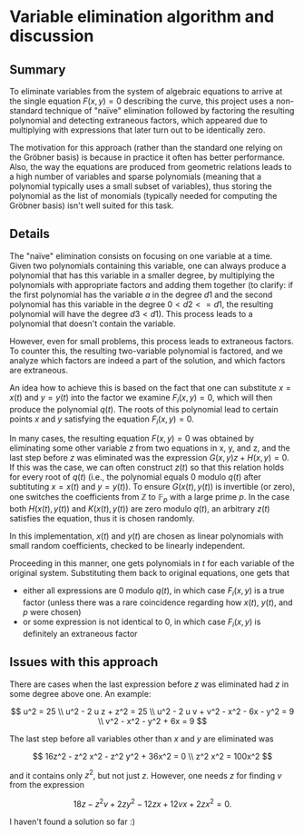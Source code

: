 # Variable elimination algorithm and discussion

## Summary

To eliminate variables from the system of algebraic equations to arrive at the single equation $F(x, y) = 0$ describing the curve, this project uses a non-standard technique of "naïve" elimination followed by factoring the resulting polynomial and detecting extraneous factors, which appeared due to multiplying with expressions that later turn out to be identically zero.

The motivation for this approach (rather than the standard one relying on the Gröbner basis) is because in practice it often has better performance. Also, the way the equations are produced from geometric relations leads to a high number of variables and sparse polynomials (meaning that a polynomial typically uses a small subset of variables), thus storing the polynomial as the list of monomials (typically needed for computing the Gröbner basis) isn't well suited for this task.

## Details

The "naïve" elimination consists on focusing on one variable at a time. Given two polynomials containing this variable, one can always produce a polynomial that has this variable in a smaller degree, by multiplying the polynomials with appropriate factors and adding them together (to clarify: if the first polynomial has the variable $a$ in the degree $d1$ and the second polynomial has this variable in the degree $0 < d2 <= d1$, the resulting polynomial will have the degree $d3 < d1$). This process leads to a polynomial that doesn't contain the variable.

However, even for small problems, this process leads to extraneous factors. To counter this, the resulting two-variable polynomial is factored, and we analyze which factors are indeed a part of the solution, and which factors are extraneous.

An idea how to achieve this is based on the fact that one can substitute $x = x(t)$ and $y = y(t)$ into the factor we examine $F_i(x, y) = 0$, which will then produce the polynomial $q(t)$. The roots of this polynomial lead to certain points $x$ and $y$ satisfying the equation $F_i(x, y) = 0$.

In many cases, the resulting equation $F(x, y) = 0$ was obtained by eliminating some other variable $z$ from two equations in x, y, and z, and the last step before $z$ was eliminated was the expression $G(x, y) z + H(x, y) = 0$. If this was the case, we can often construct $z(t)$ so that this relation holds for every root of $q(t)$ (i.e., the polynomial equals 0 modulo $q(t)$ after subtituting $x = x(t)$ and $y = y(t)$). To ensure $G(x(t), y(t))$ is invertible (or zero), one switches the coefficients from $\mathbb{Z}$ to $\mathbb{F}_p$ with a large prime $p$. In the case both $H(x(t), y(t))$ and $K(x(t), y(t))$ are zero modulo $q(t)$, an arbitrary $z(t)$ satisfies the equation, thus it is chosen randomly.

In this implementation, $x(t)$ and $y(t)$ are chosen as linear polynomials with small random coefficients, checked to be linearly independent.

Proceeding in this manner, one gets polynomials in $t$ for each variable of the original system. Substituting them back to original equations, one gets that

- either all expressions are 0 modulo $q(t)$, in which case $F_i(x, y)$ is a true factor (unless there was a rare coincidence regarding how $x(t)$, $y(t)$, and $p$ were chosen)
- or some expression is not identical to 0, in which case $F_i(x, y)$ is definitely an extraneous factor

## Issues with this approach

There are cases when the last expression before $z$ was eliminated had $z$ in some degree above one. An example:

$$
u^2 = 25 \\
u^2 - 2 u z + z^2 = 25 \\
u^2 - 2 u v + v^2 - x^2 - 6x - y^2 = 9 \\
v^2 - x^2 - y^2 + 6x = 9
$$


The last step before all variables other than $x$ and $y$ are eliminated was

$$
16z^2 - z^2 x^2 - z^2 y^2 + 36x^2 = 0 \\
z^2 x^2 = 100x^2
$$

and it contains only $z^2$, but not just $z$. However, one needs $z$ for finding $v$ from the expression

$$
18z - z^2 v + 2zy^2 - 12zx + 12vx + 2zx^2 = 0.
$$

I haven't found a solution so far :)

